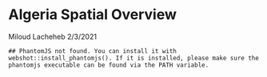 Algeria Spatial Overview
================
Miloud Lacheheb
2/3/2021

    ## PhantomJS not found. You can install it with webshot::install_phantomjs(). If it is installed, please make sure the phantomjs executable can be found via the PATH variable.

<!--html_preserve-->

<div id="htmlwidget-3a9075336e256b4faac9"
class="widgetframe html-widget" style="width:100%;height:480px;">

</div>

<script type="application/json" data-for="htmlwidget-3a9075336e256b4faac9">{"x":{"url":"2021-02-03-Algeria-Map_files/figure-gfm//widgets/widget_unnamed-chunk-2.html","options":{"xdomain":"*","allowfullscreen":false,"lazyload":false}},"evals":[],"jsHooks":[]}</script>
<!--/html_preserve-->
